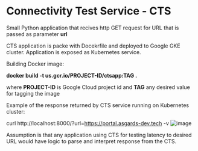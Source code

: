 # Connectivity Test Service - CTS
Small Python application that recives http GET request for URL that is passed as parameter __url__

CTS application is packe with Docekrfile and deployed to Google GKE cluster. Application is exposed as Kubernetes service.

Building Docker image:
 
 __docker build -t us.gcr.io/PROJECT-ID/ctsapp:TAG .__

 where __PROJECT-ID__ is Google Cloud project id and __TAG__ any desired value for tagging the image
 
 Example of the response returned by CTS service running on Kubernetes cluster:

 curl http://localhost:8000/?url=https://portal.asgards-dev.tech -v
 ![image](https://github.com/rilkedragan/CTS/assets/126792923/86f5d18c-c783-4b45-af42-73fab0d6a7d6)

Assumption is that any application using CTS for testing latency to desired URL would have logic to parse and interpret response from the CTS.
